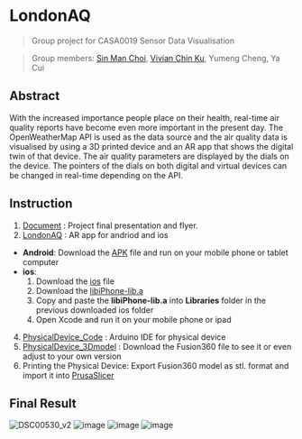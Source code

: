 # LondonAQ

> Group project for CASA0019 Sensor Data Visualisation

> Group members: [Sin Man Choi](https://github.com/abichoi), [Vivian Chin Ku](https://github.com/VivianKuKu), Yumeng Cheng, Ya Cui


## Abstract
With the increased importance people place on their health, real-time air quality reports have become even more important in the present day. The OpenWeatherMap API is used as the data source and the air quality data is visualised by using a 3D printed device and an AR app that shows the digital twin of that device. The air quality parameters are displayed by the dials on the device. The pointers of the dials on both digital and virtual devices can be changed in real-time depending on the API.


## Instruction
1. [Document](https://github.com/VivianKuKu/CASA0019_Sensor-Data-Visualisation_LondonAQ/tree/main/Documents) : Project final presentation and flyer.
2. [LondonAQ](https://github.com/VivianKuKu/CASA0019_Sensor-Data-Visualisation_LondonAQ/tree/main/LondonAQ) : AR app for andriod and ios
  * **Android**: Download the [APK](https://github.com/VivianKuKu/CASA0019_Sensor-Data-Visualisation_LondonAQ/tree/main/LondonAQ/APK) file and run on your mobile phone or tablet computer
  * **ios**: 
    1. Download the [ios](https://github.com/VivianKuKu/CASA0019_Sensor-Data-Visualisation_LondonAQ/tree/main/LondonAQ/ios) file
    2. Download the [libiPhone-lib.a](https://drive.google.com/file/d/1mxPpdu-mXIQpGRUIBpvR5ddo-mv6UkEe/view?usp=sharing)
    3. Copy and paste the **libiPhone-lib.a** into **Libraries** folder in the previous downloaded ios folder
    4. Open Xcode and run it on your mobile phone or ipad
4. [PhysicalDevice_Code](https://github.com/VivianKuKu/CASA0019_Sensor-Data-Visualisation_LondonAQ/tree/main/PhysicalDevice_Code) : Arduino IDE for physical device
5. [PhysicalDevice_3Dmodel](https://github.com/VivianKuKu/CASA0019_Sensor-Data-Visualisation_LondonAQ/tree/main/PhysicalDevice_3Dmodel) : Download the Fusion360 file to see it or even adjust to your own version
6. Printing the Physical Device: Export Fusion360 model as stl. format and import it into [PrusaSlicer](https://www.prusa3d.com/page/prusaslicer_424/)

## Final Result

![DSC00530_v2](https://user-images.githubusercontent.com/52306317/149184234-accc0228-3a3f-461c-9e6c-4fbff17a2349.JPG)
![image](https://user-images.githubusercontent.com/52306317/149184307-ffdbade3-7472-4e4b-80db-e5c2a930ca78.png)
![image](https://user-images.githubusercontent.com/52306317/149184322-2d74f060-479b-435e-9972-33061cefe495.png)
![image](https://user-images.githubusercontent.com/52306317/149184388-b9e71368-db33-4580-bbbc-136960575e74.png)
